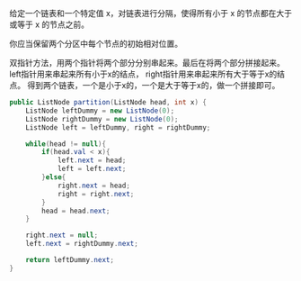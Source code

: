 给定一个链表和一个特定值 x，对链表进行分隔，使得所有小于 x 的节点都在大于或等于 x 的节点之前。

你应当保留两个分区中每个节点的初始相对位置。


双指针方法，用两个指针将两个部分分别串起来。最后在将两个部分拼接起来。
left指针用来串起来所有小于x的结点，
right指针用来串起来所有大于等于x的结点。
得到两个链表，一个是小于x的，一个是大于等于x的，做一个拼接即可。

```Java
public ListNode partition(ListNode head, int x) {
    ListNode leftDummy = new ListNode(0);
    ListNode rightDummy = new ListNode(0);
    ListNode left = leftDummy, right = rightDummy;

    while(head != null){
        if(head.val < x){
            left.next = head;
            left = left.next;
        }else{
            right.next = head;
            right = right.next;
        }
        head = head.next;
    }

    right.next = null;
    left.next = rightDummy.next;

    return leftDummy.next;
}
```